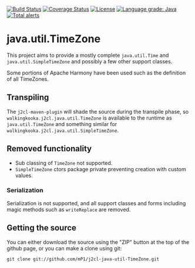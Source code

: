 [![Build Status](https://travis-ci.com/mP1/j2cl-java-util-TimeZone.svg?branch=master)](https://travis-ci.com/mP1/j2cl-java-util-TimeZone.svg?branch=master)
[![Coverage Status](https://coveralls.io/repos/github/mP1/j2cl-java-util-TimeZone/badge.svg?branch=master)](https://coveralls.io/github/mP1/j2cl-java-util-TimeZone?branch=master)
[![License](https://img.shields.io/badge/License-Apache%202.0-blue.svg)](https://opensource.org/licenses/Apache-2.0)
[![Language grade: Java](https://img.shields.io/lgtm/grade/java/g/mP1/j2cl-java-util-TimeZone.svg?logo=lgtm&logoWidth=18)](https://lgtm.com/projects/g/mP1/j2cl-java-util-TimeZone/context:java)
[![Total alerts](https://img.shields.io/lgtm/alerts/g/mP1/j2cl-java-util-TimeZone.svg?logo=lgtm&logoWidth=18)](https://lgtm.com/projects/g/mP1/j2cl-java-util-TimeZone/alerts/)



# java.util.TimeZone

This project aims to provide a mostly complete `java.util.Time` and `java.util.SimpleTimeZone` and possibly a few other
support classes.

Some portions of Apache Harmony have been used such as the definition of all TimeZones.



## Transpiling

The `j2cl-maven-plugin` will shade the source during the transpile phase, so `walkingkooka.j2cl.java.util.TimeZone`
is available to the runtime as `java.util.TimeZone` and something similar for `walkingkooka.j2cl.java.util.SimpleTimeZone`. 



## Removed functionality

- Sub classing of `TimeZone` not supported.
- `SimpleTimeZone` ctors package private preventing creation with custom values.



### Serialization

Serialization is not supported, and all support classes and forms including magic methods such as `writeReplace` are removed.



## Getting the source

You can either download the source using the "ZIP" button at the top
of the github page, or you can make a clone using git:

```
git clone git://github.com/mP1/j2cl-java-util-TimeZone.git
```
